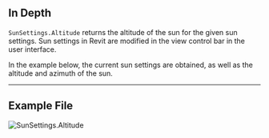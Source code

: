 ## In Depth
`SunSettings.Altitude` returns the altitude of the sun for the given sun settings. Sun settings in Revit are modified in the view control bar in the user interface.

In the example below, the current sun settings are obtained, as well as the altitude and azimuth of the sun.
___
## Example File

![SunSettings.Altitude](./Revit.Elements.SunSettings.Altitude_img.jpg)

